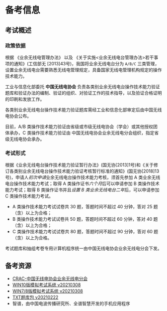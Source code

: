 # 备考信息

## 考试概述

### 政策依据

根据 《业余无线电管理办法》 以及 《关于实施<业余无线电台管理办法>若干事项的通知》(工信部无 [2013]43号)，我国将业余无线电台分为 `A/B/C` 三类管理，设置业余无线电台需要熟悉无线电管理规定，具备国家无线电管理机构规定的操作技术能力。

工业与信息化部委托 **中国无线电协会** 负责各类别业余无线电台操作技术能力验证题库和验证办法的编制、验证的组织、对验证工作的技术指导，以及验证合格证明的印刷和发放工作。

各类别业余无线电台操作技术能力验证题库需经工业和信息化部审定后由中国无线电协会公布。

目前，A/B 类操作技术能力验证由省级或市级无线电协会（学会）或其他授权团体承办，C 类操作技术能力验证由 中国无线电协会业余无线电分会组织，指定省级无线电协会承办。

### 考试形式

根据《业余无线电台操作技术能力验证暂行办法》(国无协[2013]1号)和《关于修订各类别业余无线电台操作技术能力验证考核暂行标准的通知》(国无协[2018]13号)，申请人*初次申请*业余无线电台操作技术能力考核，须首先参加 A 类业余无线电台操作技术能力考试；取得 A 类操作证书*六个月*后可以申请参加 B 类操作技术能力考试；取得 B 类操作证书并且*设置 B 类业余无线电台二年*后，可以申请参加 C 类操作技术能力考试。

* A 类操作技术能力考试试卷共 30 题，答题时间不超过 40 分钟，答对 25 题（含）以上为合格；
* B 类操作技术能力考试试卷共 50 题，答题时间不超过 60 分钟，答对 40 题（含）以上为合格；
* C 类操作技术能力考试试卷共 80 题，答题时间不超过 90 分钟，答对 60 题（含）以上为合格。

考试题库和抽组考卷专用计算机程序统一由中国无线电协会业余无线电分会下发。

## 备考资源

* [CRAC-中国无线电协会业余无线电分会](http://crac.org.cn)
* [WIN10版模拟考试系统 v20210308](http://114.115.246.55:8091/CRAC/userfiles/file/exam/download/2021-03-08/%E3%80%90WIN10%E7%89%88%E3%80%91%E6%A8%A1%E6%8B%9F%E8%80%83%E8%AF%95%E7%B3%BB%E7%BB%9F20210308%EF%BC%887MB%EF%BC%89.zip)
* [WIN7/8版模拟考试系统 v20210308](http://114.115.246.55:8091/CRAC/userfiles/file/exam/download/2021-03-08/%E3%80%90WIN7%E3%80%81WIN8%E7%89%88%E3%80%91%E6%A8%A1%E6%8B%9F%E8%80%83%E8%AF%95%E7%B3%BB%E7%BB%9F20210308%EF%BC%88106MB%EF%BC%89.zip)
* [TXT题库包 v20210222](http://114.115.246.55:8091/CRAC/userfiles/file/exam/download/2021-02-23/TXT%E9%A2%98%E5%BA%93%E5%8C%85(v20210222).zip)
* 智谱，由中国电波传播研究所、全谱智慧开发的手机应用程序